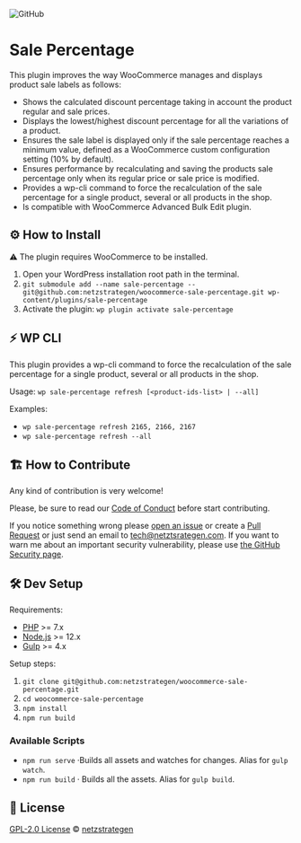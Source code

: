 ![GitHub](https://img.shields.io/github/license/netzstrategen/woocommerce-sale-percentage?color=6AAAE9&style=for-the-badge)

# Sale Percentage

This plugin improves the way WooCommerce manages and displays product sale labels as follows:

- Shows the calculated discount percentage taking in account the product regular and sale prices.
- Displays the lowest/highest discount percentage for all the variations of a product.
- Ensures the sale label is displayed only if the sale percentage reaches a minimum value, defined as a WooCommerce custom configuration setting (10% by default).
- Ensures performance by recalculating and saving the products sale percentage only when its regular price or sale price is modified.
- Provides a wp-cli command to force the recalculation of the sale percentage for a single product, several or all products in the shop.
- Is compatible with WooCommerce Advanced Bulk Edit plugin.

## :gear: How to Install

:warning: The plugin requires WooCommerce to be installed.

1. Open your WordPress installation root path in the terminal.
2. `git submodule add --name sale-percentage -- git@github.com:netzstrategen/woocommerce-sale-percentage.git wp-content/plugins/sale-percentage`
3. Activate the plugin: `wp plugin activate sale-percentage`

## :zap: WP CLI

This plugin provides a wp-cli command to force the recalculation of the sale percentage for a single product, several or all products in the shop.

Usage: `wp sale-percentage refresh [<product-ids-list> | --all]`

Examples:

- `wp sale-percentage refresh 2165, 2166, 2167`
- `wp sale-percentage refresh --all`

## :building_construction: How to Contribute

Any kind of contribution is very welcome!

Please, be sure to read our [Code of Conduct](https://github.com/netzstrategen/woocommerce-sale-percentage/blob/master/CODE_OF_CONDUCT) before start contributing.

If you notice something wrong please [open an issue](https://github.com/netzstrategen/woocommerce-sale-percentage/issues) or create a [Pull Request](https://github.com/netzstrategen/woocommerce-sale-percentage/pulls) or just send an email to [tech@netztsrategen.com](mailto:tech@netztsrategen.com).
If you want to warn me about an important security vulnerability, please use [the GitHub Security page](https://github.com/netzstrategen/woocommerce-sale-percentage/network/alerts).

## :hammer_and_wrench: Dev Setup

Requirements:

- [PHP](https://www.php.net/) >= 7.x
- [Node.js](https://nodejs.org/en/) >= 12.x
- [Gulp](https://gulpjs.com/) >= 4.x

Setup steps:

1. `git clone git@github.com:netzstrategen/woocommerce-sale-percentage.git`
2. `cd woocommerce-sale-percentage`
3. `npm install`
4. `npm run build`

### Available Scripts

- `npm run serve` ·Builds all assets and watches for changes. Alias for `gulp watch`.
- `npm run build` · Builds all the assets. Alias for `gulp build`.

## :page_facing_up: License

[GPL-2.0 License](https://github.com/netzstrategen/woocommerce-sale-percentage/blob/master/LICENSE) © [netzstrategen](https://netzstrategen.com)

